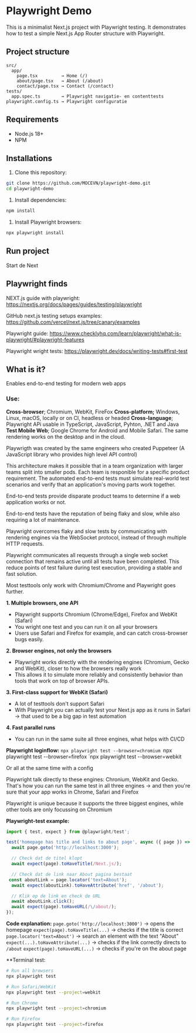 # Playwright Demo

This is a minimalist Next.js project with Playwright testing.
It demonstrates how to test a simple Next.js App Router structure with Playwright.

## Project structure

```
src/
  app/
    page.tsx         → Home (/)
    about/page.tsx   → About (/about)
    contact/page.tsx → Contact (/contact)
tests/
  app.spec.ts        → Playwright navigatie- en contenttests
playwright.config.ts → Playwright configuratie
```

## Requirements

* Node.js 18+
* NPM

## Installations

1. Clone this repository:

```bash
git clone https://github.com/MOCEVN/playwright-demo.git
cd playwright-demo
```

1. Install dependencies:

```bash
npm install
```

1. Install Playwright browsers:

```bash
npx playwright install
```

## Run project

Start de Next

## Playwright finds

NEXT.js guide with playwright:
https://nextjs.org/docs/pages/guides/testing/playwright 

GitHub next.js testing setups examples:
https://github.com/vercel/next.js/tree/canary/examples 

Playwright guide:
https://www.checklyhq.com/learn/playwright/what-is-playwright/#playwright-features 

Playwright wright tests: 
https://playwright.dev/docs/writing-tests#first-test 
## What is it?

Enables end-to-end testing for modern web apps
### Use:
**Cross-browser**; Chromium, WebKit, FireFox
**Cross-platform;** Windows, Linux, macOS, locally or on CI, headless or headed
**Cross-language**; Playwright APi usable in TypeScript, JavaScript, Pyhton, .NET and Java
**Test Mobile Web**; Google Chrome for Android and Mobile Safari. The same rendering works on the desktop and in the cloud.

Playwrigth was created by the same engineers who created Puppeteer (A JavaScript library who provides high level API control)

This architecture makes it possible that in a team organization with larger teams split into smaller pods. Each team is responible for a specific product requirement. The automated end-to-end tests must simulate real-world test scenarios and verify that an application's moving parts work together. 

End-to-end tests provide disparate product teams to determine if a web application works or not.

End-to-end tests have the reputation of being flaky and slow, while also requiring a lot of maintenance. 

Playwright overcomes flaky and slow tests by communicating with rendering engines via the WebSocket protocol, instead of through multiple HTTP requests. 

Playwright communicates all requests through a single web socket connection that remains active until all tests have been completed. This reduce points of test failure during test execution, providing a stable and fast solution. 

Most testtools only work with Chromium/Chrome and Playwright goes further. 

**1. Multiple browsers, one API**
- Playwright supports Chromium (Chrome/Edge), Firefox and WebKit (Safari)
- You wright one test and you can run it on all your browsers
- Users use Safari and Firefox for example, and can catch cross-browser bugs easily. 

**2. Browser engines, not only the browsers**
- Playwright works directly with the rendering engines (Chromium, Gecko and WebKit), closer to how the browsers really work
- This allows it to simulate more reliably and consistently behavior than tools that work on top of browser APIs.

**3. First-class support for WebKit (Safari)**
- A lot of testtools don't support Safari
- With Playwright you can actually test your Next.js app as it runs in Safari -> that used to be a big gap in test automation

**4. Fast parallel runs**
- You can run in the same suite all three engines, what helps with CI/CD

**Playwright loginflow:**
`npx playwright test --browser=chromium
`npx playwright test --browser=firefox
`npx playwright test --browser=webkit

Or all at the same time with a config

Playwright talk directly to these engines: Chronium, WebKit and Gecko. That's how you can run the same test in all three engines -> and then you're sure that your app works in Chrome, Safari and Firefox

Playwright is unique because it supports the three biggest engines, while other tools are only focussing on Chromium 


**Playwright-test example:**

```typescript
import { test, expect } from @playwright/test';

test('homepage has title and links to about page', async ({ page }) => {
  await page.goto('http://localhost:3000');

  // Check dat de titel klopt
  await expect(page).toHaveTitle(/Next.js/);

  // Check dat de link naar About pagina bestaat
 const aboutLink = page.locator('text=About');
  await expect(aboutLink).toHaveAttribute('href', '/about');

  // Klik op de link en check de URL
  await aboutLink.click();
  await expect(page).toHaveURL(/\/about/);
});
```

**Code explanation:**
`page.goto('http://localhost:3000')` -> opens the homepage
`expect(page).toHaveTitle(...)` -> checks if the title is correct
`page.locator('text=About')` -> search an element with the text "About"
`expect(...).toHaveAttribute(...)` -> checks if the link correctly directs to `/about`
`expect(page).toHaveURL(...)` -> checks if you're on the about page

**Terminal test:  

```bash
# Run all browsers
npx playwright test

# Run Safari/WebKit
npx playwright test --project=webkit

# Run Chrome
npx playwright test --project=chromium

# Run Firefox
npx playwright test --project=firefox
```

